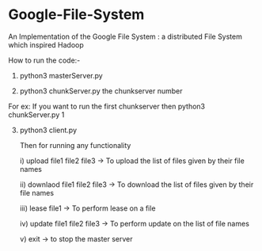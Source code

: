 # Google-File-System
An Implementation of the Google File System : a distributed File System which inspired Hadoop


How to run the code:-

1) python3 masterServer.py

2) python3 chunkServer.py the chunkserver number

 For ex: If you want to run the first chunkserver then python3 chunkServer.py 1
 
3) python3 client.py

   Then for running any functionality
   
   i) upload file1 file2 file3 -> To upload the list of files given by their file names
   
   ii) downlaod file1 file2 file3 -> To download the list of files given by their file names
   
   iii) lease file1  -> To perform lease on a file
   
   iv) update file1 file2 file3 -> To perform update on the list of file names
   
   v) exit -> to stop the master server
